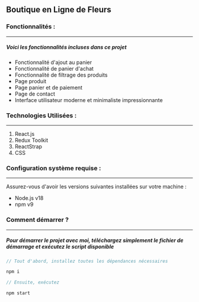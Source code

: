 ## Boutique en Ligne de Fleurs

### Fonctionnalités :

---

##### Voici les fonctionnalités incluses dans ce projet

- Fonctionnalité d'ajout au panier
- Fonctionnalité de panier d'achat
- Fonctionnalité de filtrage des produits
- Page produit
- Page panier et de paiement
- Page de contact
- Interface utilisateur moderne et minimaliste impressionnante

### Technologies Utilisées :

---

1. React.js
2. Redux Toolkit
3. ReactStrap
4. CSS

### Configuration système requise :

---

Assurez-vous d'avoir les versions suivantes installées sur votre machine :

- Node.js v18
- npm v9

### Comment démarrer ?

---

##### Pour démarrer le projet avec moi, téléchargez simplement le fichier de démarrage et exécutez le script disponible

```javascript
// Tout d'abord, installez toutes les dépendances nécessaires

npm i

// Ensuite, exécutez

npm start
